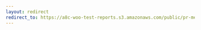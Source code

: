 ```yaml
---
layout: redirect
redirect_to: https://a8c-woo-test-reports.s3.amazonaws.com/public/pr-merge/43435/api/index.html
---
```

